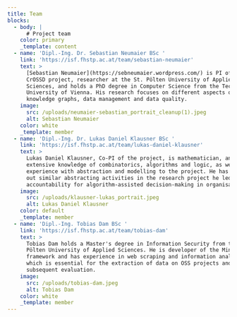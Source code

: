 ```yaml
---
title: Team
blocks:
  - body: |
      # Project team
    color: primary
    _template: content
  - name: 'Dipl.-Ing. Dr. Sebastian Neumaier BSc '
    link: 'https://isf.fhstp.ac.at/team/sebastian-neumaier'
    text: >
      [Sebastian Neumaier](https://sebneumaier.wordpress.com/) is PI of the
      CrOSSD project, researcher at the St. Pölten University of Applied
      Sciences, and holds a PhD degree in Computer Science from the Technical
      University of Vienna. His research focuses on different aspects of
      knowledge graphs, data management and data quality. 
    image:
      src: /uploads/neumaier-sebastian_portrait_cleanup(1).jpeg
      alt: Sebastian Neumaier
    color: white
    _template: member
  - name: 'Dipl.-Ing. Dr. Lukas Daniel Klausner BSc '
    link: 'https://isf.fhstp.ac.at/team/lukas-daniel-klausner'
    text: >
      Lukas Daniel Klausner, Co-PI of the project, is mathematician, and brings
      extensive knowledge of combinatorics, algorithms and logic, as well as
      experience with abstraction and modelling to the project. He has carried
      out similar abstracting activities in the research project he led on
      accountability for algorithm-assisted decision-making in organisations.
    image:
      src: /uploads/klausner-lukas_portrait.jpeg
      alt: Lukas Daniel Klausner
    color: default
    _template: member
  - name: 'Dipl.-Ing. Tobias Dam BSc '
    link: 'https://isf.fhstp.ac.at/team/tobias-dam'
    text: >
      Tobias Dam holds a Master's degree in Information Security from the St.
      Pölten University of Applied Sciences. He is developer of the MiningHunter
      framework and has experience in web scraping and information analysis,
      which is essential for the extraction of data on OSS projects and for the
      subsequent evaluation.
    image:
      src: /uploads/tobias-dam.jpeg
      alt: Tobias Dam
    color: white
    _template: member
---
```



